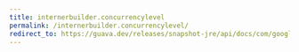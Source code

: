 ```yaml
---
title: internerbuilder.concurrencylevel
permalink: /internerbuilder.concurrencylevel/
redirect_to: https://guava.dev/releases/snapshot-jre/api/docs/com/google/common/collect/Interners.InternerBuilder.html#concurrencyLevel-int-
---
```

